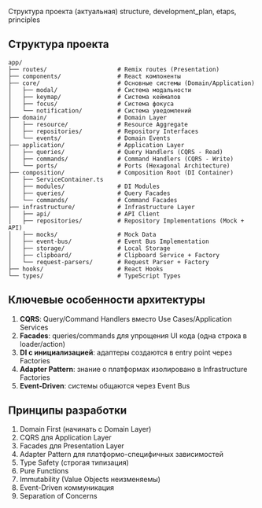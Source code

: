 Структура проекта (актуальная)
structure, development_plan, etaps, principles

## Структура проекта
```
app/
├── routes/                    # Remix routes (Presentation)
├── components/                # React компоненты
├── core/                      # Основные системы (Domain/Application)
│   ├── modal/                 # Система модальности
│   ├── keymap/                # Система кеймапов
│   ├── focus/                 # Система фокуса
│   └── notification/          # Система уведомлений
├── domain/                    # Domain Layer
│   ├── resource/              # Resource Aggregate
│   ├── repositories/          # Repository Interfaces
│   └── events/                # Domain Events
├── application/               # Application Layer
│   ├── queries/               # Query Handlers (CQRS - Read)
│   ├── commands/              # Command Handlers (CQRS - Write)
│   └── ports/                 # Ports (Hexagonal Architecture)
├── composition/               # Composition Root (DI Container)
│   ├── ServiceContainer.ts
│   ├── modules/               # DI Modules
│   ├── queries/               # Query Facades
│   └── commands/              # Command Facades
├── infrastructure/            # Infrastructure Layer
│   ├── api/                   # API Client
│   ├── repositories/          # Repository Implementations (Mock + API)
│   ├── mocks/                 # Mock Data
│   ├── event-bus/             # Event Bus Implementation
│   ├── storage/               # Local Storage
│   ├── clipboard/             # Clipboard Service + Factory
│   └── request-parsers/       # Request Parser + Factory
├── hooks/                     # React Hooks
└── types/                     # TypeScript Types
```

## Ключевые особенности архитектуры
1. **CQRS**: Query/Command Handlers вместо Use Cases/Application Services
2. **Facades**: queries/commands для упрощения UI кода (одна строка в loader/action)
3. **DI с инициализацией**: адаптеры создаются в entry point через Factories
4. **Adapter Pattern**: знание о платформах изолировано в Infrastructure Factories
5. **Event-Driven**: системы общаются через Event Bus

## Принципы разработки
1. Domain First (начинать с Domain Layer)
2. CQRS для Application Layer
3. Facades для Presentation Layer
4. Adapter Pattern для платформо-специфичных зависимостей
5. Type Safety (строгая типизация)
6. Pure Functions
7. Immutability (Value Objects неизменяемы)
8. Event-Driven коммуникация
9. Separation of Concerns